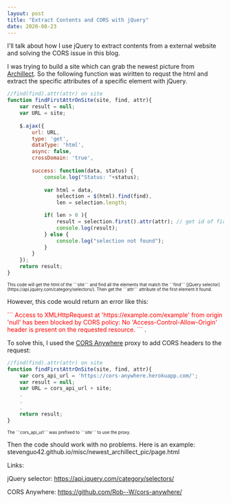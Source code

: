 ```yaml
---
layout: post
title: "Extract Contents and CORS with jQuery"
date: 2020-08-23
---
```


I'll talk about how I use jQuery to extract contents from a external website and solving the CORS issue in this blog.

I was trying to build a site which can grab the newest picture from [Archillect](http://archillect.com/). 
So the following function was wiritten to requst the html and 
extract the specific attributes of a specific element with jQuery.


```javascript
//find(find).attr(attr) on site
function findFirstAttrOnSite(site, find, attr){
	var result = null;
	var URL = site;
	
	$.ajax({
		url: URL,
		type: 'get',
		dataType: 'html',
		async: false,
		crossDomain: 'true',
		
		success: function(data, status) {
			console.log("Status: "+status);
			
			var html = data, 
				selection = $(html).find(find),
				len = selection.length; 

			if( len > 0 ){
				result = selection.first().attr(attr); // get id of first image
				console.log(result);
			} else {
				console.log("selection not found");
			}
		} 
	});
	return result;
}
```
<span style="font-size:0.7em;">
This code will get the html of the ```site``` and 
find all the elements that match the ```find``` [jQuery selector](https://api.jquery.com/category/selectors/).
Then get the ```attr``` attribute of the first element it found. 
</span>

However, this code would return an error like this:

<span style="color:red">
```
Access to XMLHttpRequest at 'https://example.com/example' from origin 'null' 
has been blocked by CORS policy: No 'Access-Control-Allow-Origin' header is present on the requested resource.
```
</span>.

To solve this, I used the [CORS Anywhere](https://github.com/Rob--W/cors-anywhere/) proxy
to add CORS headers to the request: 

```javascript
//find(find).attr(attr) on site
function findFirstAttrOnSite(site, find, attr){
	var cors_api_url = 'https://cors-anywhere.herokuapp.com/';
	var result = null;
	var URL = cors_api_url + site;
	.
	.
	.
	return result;
}
```

<span style="font-size:0.7em;">
The ```cors_api_url``` was prefixed to ```site``` to use the proxy. 
</span>

Then the code should work with no problems. Here is an example: stevenguo42.github.io/misc/newest_archillect_pic/page.html

Links:

jQuery selector: https://api.jquery.com/category/selectors/

CORS Anywhere: https://github.com/Rob--W/cors-anywhere/










